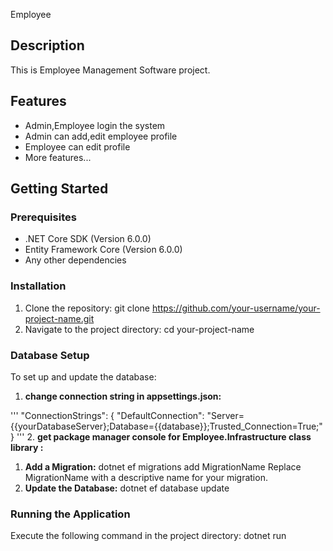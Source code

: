 Employee
## Description
This is Employee Management Software
project.
## Features
- Admin,Employee login the system
- Admin can add,edit employee profile
- Employee can edit profile
- More features...
## Getting Started
### Prerequisites
- .NET Core SDK (Version 6.0.0)
- Entity Framework Core (Version 6.0.0)
- Any other dependencies
### Installation
1. Clone the repository:
 git clone https://github.com/your-username/your-project-name.git
2. Navigate to the project directory:
 cd your-project-name
### Database Setup
To set up and update the database:
1. **change connection string in appsettings.json:**

''' "ConnectionStrings": {
  "DefaultConnection": "Server={{yourDatabaseServer};Database={{database}};Trusted_Connection=True;"
} '''
2. **get package manager console for Employee.Infrastructure class library :**
  1. **Add a Migration:**
   dotnet ef migrations add MigrationName
   Replace MigrationName with a descriptive name for your migration.
  2. **Update the Database:**
   dotnet ef database update
### Running the Application
Execute the following command in the project directory:
dotnet run

